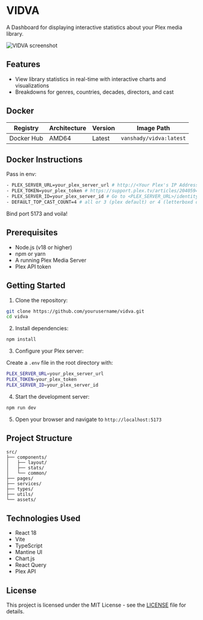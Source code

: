 # VIDVA

A Dashboard for displaying interactive statistics about your Plex media library.

![VIDVA screenshot](./screenshots/screenshot.png)

## Features

- View library statistics in real-time with interactive charts and visualizations
- Breakdowns for genres, countries, decades, directors, and cast

## Docker

| Registry   | Architecture | Version | Image Path              |
| ---------- | ------------ | ------- | ----------------------- |
| Docker Hub | AMD64        | Latest  | `vanshady/vidva:latest` |

## Docker Instructions

Pass in env:

```bash
- PLEX_SERVER_URL=your_plex_server_url # http://<Your Plex's IP Address>:32400
- PLEX_TOKEN=your_plex_token # https://support.plex.tv/articles/204059436-finding-an-authentication-token-x-plex-token/
- PLEX_SERVER_ID=your_plex_server_id # Go to <PLEX_SERVER_URL>/identity and copy the server ID from machineIdentifier=
- DEFAULT_TOP_CAST_COUNT=4 # all or 3 (plex default) or 4 (letterboxd default) or 5 or 10
```

Bind port 5173 and voila!

## Prerequisites

- Node.js (v18 or higher)
- npm or yarn
- A running Plex Media Server
- Plex API token

## Getting Started

1. Clone the repository:

```bash
git clone https://github.com/yourusername/vidva.git
cd vidva
```

2. Install dependencies:

```bash
npm install
```

3. Configure your Plex server:

Create a `.env` file in the root directory with:

```bash
PLEX_SERVER_URL=your_plex_server_url
PLEX_TOKEN=your_plex_token
PLEX_SERVER_ID=your_plex_server_id
```

4. Start the development server:

```bash
npm run dev
```

5. Open your browser and navigate to `http://localhost:5173`

## Project Structure

```text
src/
├── components/
│   ├── layout/
│   ├── stats/
│   └── common/
├── pages/
├── services/
├── types/
├── utils/
└── assets/
```

## Technologies Used

- React 18
- Vite
- TypeScript
- Mantine UI
- Chart.js
- React Query
- Plex API

## License

This project is licensed under the MIT License - see the [LICENSE](LICENSE) file for details.

